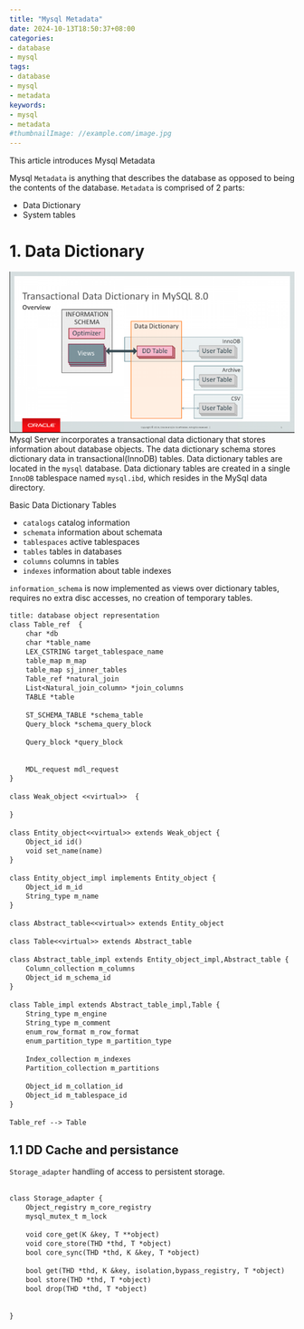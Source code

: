 ```yaml
---
title: "Mysql Metadata"
date: 2024-10-13T18:50:37+08:00
categories:
- database
- mysql
tags:
- database
- mysql
- metadata
keywords:
- mysql
- metadata
#thumbnailImage: //example.com/image.jpg
---
```

This article introduces Mysql Metadata
<!--more-->

Mysql `Metadata` is anything that describes the database as opposed to being the contents of the database. 
`Metadata` is comprised of 2 parts:
* Data Dictionary
* System tables


# 1. Data Dictionary

![dd](images/dd.png)
Mysql Server incorporates a transactional data dictionary that stores information about database objects. 
The data dictionary schema stores dictionary data in transactional(InnoDB) tables. 
Data dictionary tables are located in the `mysql` database.
Data dictionary tables are created in a single `InnoDB` tablespace named `mysql.ibd`, which resides in the MySql data directory.

Basic Data Dictionary Tables
* `catalogs` catalog information
* `schemata` information about schemata
* `tablespaces` active tablespaces
* `tables` tables in databases
* `columns` columns in tables
* `indexes` information about table indexes

`information_schema` is now implemented as views over dictionary tables, requires no extra disc accesses, no creation of temporary tables.



```plantuml
title: database object representation 
class Table_ref  {
    char *db
    char *table_name
    LEX_CSTRING target_tablespace_name
    table_map m_map
    table_map sj_inner_tables
    Table_ref *natural_join
    List<Natural_join_column> *join_columns
    TABLE *table

    ST_SCHEMA_TABLE *schema_table
    Query_block *schema_query_block

    Query_block *query_block


    MDL_request mdl_request
}

class Weak_object <<virtual>>  {

}

class Entity_object<<virtual>> extends Weak_object {
    Object_id id()
    void set_name(name)
}

class Entity_object_impl implements Entity_object {
    Object_id m_id
    String_type m_name
}

class Abstract_table<<virtual>> extends Entity_object 

class Table<<virtual>> extends Abstract_table

class Abstract_table_impl extends Entity_object_impl,Abstract_table {
    Column_collection m_columns
    Object_id m_schema_id
}

class Table_impl extends Abstract_table_impl,Table {
    String_type m_engine
    String_type m_comment
    enum_row_format m_row_format
    enum_partition_type m_partition_type

    Index_collection m_indexes
    Partition_collection m_partitions

    Object_id m_collation_id
    Object_id m_tablespace_id
}

Table_ref --> Table

```

## 1.1 DD Cache and persistance
`Storage_adapter` handling of access to persistent storage.

```plantuml

class Storage_adapter {
    Object_registry m_core_registry
    mysql_mutex_t m_lock

    void core_get(K &key, T **object)
    void core_store(THD *thd, T *object)
    bool core_sync(THD *thd, K &key, T *object)

    bool get(THD *thd, K &key, isolation,bypass_registry, T *object)
    bool store(THD *thd, T *object)
    bool drop(THD *thd, T *object)


}

```
